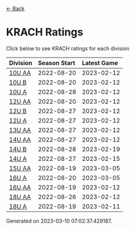[<- Back](../readme.md)
# KRACH Ratings
Click below to see KRACH ratings for each division

| Division | Season Start | Latest Game |
| :-- | :-- | :-- |
| [10U AA](10U-AA-ratings.md) | 2022-08-20 | 2023-02-12 |
| [10U B](10U-B-ratings.md) | 2022-08-20 | 2023-02-12 |
| [10U A](10U-A-ratings.md) | 2022-08-28 | 2023-02-12 |
| [12U AA](12U-AA-ratings.md) | 2022-08-20 | 2023-02-12 |
| [12U B](12U-B-ratings.md) | 2022-08-27 | 2023-02-12 |
| [12U A](12U-A-ratings.md) | 2022-08-27 | 2023-02-12 |
| [13U AA](13U-AA-ratings.md) | 2022-08-27 | 2023-02-12 |
| [14U AA](14U-AA-ratings.md) | 2022-08-27 | 2023-02-12 |
| [14U B](14U-B-ratings.md) | 2022-08-28 | 2023-02-19 |
| [14U A](14U-A-ratings.md) | 2022-08-27 | 2023-02-15 |
| [15U AA](15U-AA-ratings.md) | 2022-08-19 | 2023-03-05 |
| [16U A](16U-A-ratings.md) | 2022-08-20 | 2023-03-05 |
| [16U AA](16U-AA-ratings.md) | 2022-08-19 | 2023-02-12 |
| [18U AA](18U-AA-ratings.md) | 2022-08-26 | 2023-02-12 |
| [18U A](18U-A-ratings.md) | 2022-08-19 | 2023-02-11 |

Generated on 2023-03-10 07:02:37.429187.
